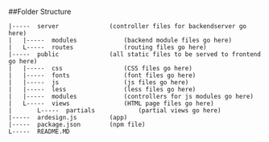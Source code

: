 ##Folder Structure

	|-----	server				(controller files for backendserver go here)
	|	|-----	modules				(backend module files go here)
	|	L-----	routes				(routing files go here)
	|-----	public				(all static files to be served to frontend go here)
	|	|-----	css					(CSS files go here)
	|	|-----	fonts 				(font files go here)
	|	|-----	js  				(js files go here)
	|	|-----	less				(less files go here)
	|	|-----	modules				(controllers for js modules go here)
	|	L-----	views 				(HTML page files go here)
	|		L-----	partials			(partial views go here)
	|-----	ardesign.js 		(app)
	|-----	package.json 		(npm file)
	L-----	README.MD